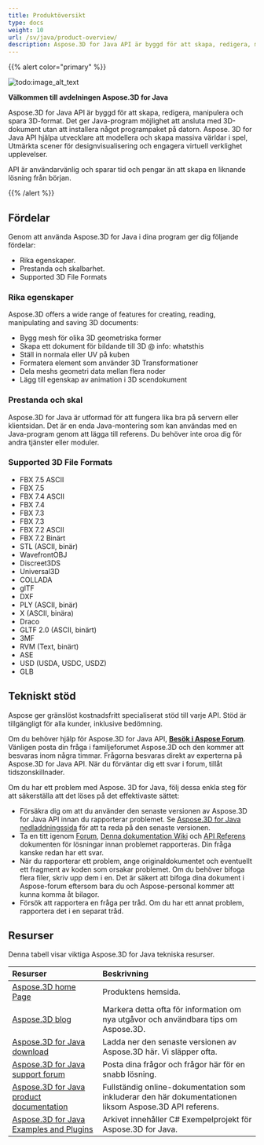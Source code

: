 ```yaml
---
title: Produktöversikt
type: docs
weight: 10
url: /sv/java/product-overview/
description: Aspose.3D for Java API är byggd för att skapa, redigera, manipulera och spara 3D-format. Det ger Java-program möjlighet att ansluta med 3D-dokument utan att installera något programpaket på datorn. Aspose. 3D for Java API hjälpa utvecklare att modellera och skapa massiva världar i spel, Utmärkta scener för designvisualisering och engagera virtuell verklighet upplevelser.
---
```

{{% alert color="primary" %}} 

![todo:image_alt_text](product-overview_1)

**Välkommen till avdelningen Aspose.3D for Java**

Aspose.3D for Java API är byggd för att skapa, redigera, manipulera och spara 3D-format. Det ger Java-program möjlighet att ansluta med 3D-dokument utan att installera något programpaket på datorn. Aspose. 3D for Java API hjälpa utvecklare att modellera och skapa massiva världar i spel, Utmärkta scener för designvisualisering och engagera virtuell verklighet upplevelser.

API är användarvänlig och sparar tid och pengar än att skapa en liknande lösning från början.

{{% /alert %}} 
##  **Fördelar**
Genom att använda Aspose.3D for Java i dina program ger dig följande fördelar:

- Rika egenskaper.
- Prestanda och skalbarhet.
- Supported 3D File Formats
###  **Rika egenskaper**
Aspose.3D offers a wide range of features for creating, reading, manipulating and saving 3D documents:

- Bygg mesh för olika 3D geometriska former
- Skapa ett dokument för bildande till 3D @ info: whatsthis
- Ställ in normala eller UV på kuben
- Formatera element som använder 3D Transformationer
- Dela meshs geometri data mellan flera noder
- Lägg till egenskap av animation i 3D scendokument
###  **Prestanda och skal**
Aspose.3D for Java är utformad för att fungera lika bra på servern eller klientsidan. Det är en enda Java-montering som kan användas med en Java-program genom att lägga till referens. Du behöver inte oroa dig för andra tjänster eller moduler.
###  **Supported 3D File Formats**
- FBX 7.5 ASCII
- FBX 7.5
- FBX 7.4 ASCII
- FBX 7.4
- FBX 7.3
- FBX 7.3
- FBX 7.2 ASCII
- FBX 7.2 Binärt
- STL (ASCII, binär)
- WavefrontOBJ
- Discreet3DS
- Universal3D
- COLLADA
- glTF
- DXF
- PLY (ASCII, binär)
- X (ASCII, binära)
- Draco
- GLTF 2.0 (ASCII, binärt)
- 3MF
- RVM (Text, binärt)
- ASE
- USD (USDA, USDC, USDZ)
- GLB
##  **Tekniskt stöd**
Aspose ger gränslöst kostnadsfritt specialiserat stöd till varje API. Stöd är tillgängligt för alla kunder, inklusive bedömning.

Om du behöver hjälp för Aspose.3D for Java API, [**Besök i Aspose Forum**](https://forum.aspose.com/). Vänligen posta din fråga i familjeforumet Aspose.3D och den kommer att besvaras inom några timmar. Frågorna besvaras direkt av experterna på Aspose.3D for Java API. När du förväntar dig ett svar i forum, tillåt tidszonskillnader.

Om du har ett problem med Aspose. 3D for Java, följ dessa enkla steg för att säkerställa att det löses på det effektivaste sättet:

- Försäkra dig om att du använder den senaste versionen av Aspose.3D for Java API innan du rapporterar problemet. Se [Aspose.3D for Java nedladdningssida](https://repository.aspose.com/repo/com/aspose/aspose-3d/) för att ta reda på den senaste versionen.
- Ta en titt igenom [Forum](https://forum.aspose.com/c/3d), [Denna dokumentation Wiki](/3d/sv/java/) och [API Referens](https://reference.aspose.com/3d/java) dokumenten för lösningar innan problemet rapporteras. Din fråga kanske redan har ett svar.
- När du rapporterar ett problem, ange originaldokumentet och eventuellt ett fragment av koden som orsakar problemet. Om du behöver bifoga flera filer, skriv upp dem i en. Det är säkert att bifoga dina dokument i Aspose-forum eftersom bara du och Aspose-personal kommer att kunna komma åt bilagor.
- Försök att rapportera en fråga per tråd. Om du har ett annat problem, rapportera det i en separat tråd.
##  **Resurser**
Denna tabell visar viktiga Aspose.3D for Java tekniska resurser.

|**Resurser**|**Beskrivning**|
| :- | :- |
|[Aspose.3D home Page](https://products.aspose.com/3d/java/)|Produktens hemsida.|
|[Aspose.3D blog](https://blog.aspose.com/category/3d/)|Markera detta ofta för information om nya utgåvor och användbara tips om Aspose.3D.|
|[Aspose.3D for Java download](https://repository.aspose.com/repo/com/aspose/aspose-3d/)|Ladda ner den senaste versionen av Aspose.3D här. Vi släpper ofta.|
|[Aspose.3D for Java support forum](https://forum.aspose.com/c/3d/18)|Posta dina frågor och frågor här för en snabb lösning.|
|[Aspose.3D for Java product documentation](/3d/java/)|Fullständig online-dokumentation som inkluderar den här dokumentationen liksom Aspose.3D API referens.|
|[Aspose.3D for Java Examples and Plugins](https://github.com/aspose-3d/Aspose.3D-for-Java)|Arkivet innehåller C# Exempelprojekt för Aspose.3D for Java.|

